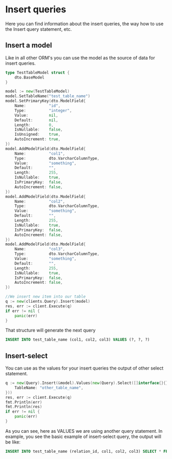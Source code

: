 # Insert queries
Here you can find information about the insert queries, the way how to use the Insert query statement, etc.

## Insert a model
Like in all other ORM's you can use the model as the source of data for insert queries.
```go
type TestTableModel struct {
    dto.BaseModel
}

model := new(TestTableModel)
model.SetTableName("test_table_name")
model.SetPrimaryKey(dto.ModelField{
    Name:          "id",
    Type:          "integer",
    Value:         nil,
    Default:       nil,
    Length:        0,
    IsNullable:    false,
    IsUnsigned:    true,
    AutoIncrement: true,
})
model.AddModelField(dto.ModelField{
    Name:          "col1",
    Type:          dto.VarcharColumnType,
    Value:         "something",
    Default:       "",
    Length:        255,
    IsNullable:    true,
    IsPrimaryKey:  false,
    AutoIncrement: false,
})
model.AddModelField(dto.ModelField{
    Name:          "col2",
    Type:          dto.VarcharColumnType,
    Value:         "something",
    Default:       "",
    Length:        255,
    IsNullable:    true,
    IsPrimaryKey:  false,
    AutoIncrement: false,
})
model.AddModelField(dto.ModelField{
    Name:          "col3",
    Type:          dto.VarcharColumnType,
    Value:         "something",
    Default:       "",
    Length:        255,
    IsNullable:    true,
    IsPrimaryKey:  false,
    AutoIncrement: false,
})

//We insert new item into our table
q := new(clients.Query).Insert(model)
res, err := client.Execute(q)
if err != nil {
    panic(err)
}
```
That structure will generate the next query
```sql
INSERT INTO test_table_name (col1, col2, col3) VALUES (?, ?, ?)
```
## Insert-select
You can use as the values for your insert queries the output of other select statement.
```go
q := new(Query).Insert(&model).Values(new(Query).Select([]interface{}{}).From(&dto.BaseModel{
    TableName: "other_table_name",
}))
res, err := client.Execute(q)
fmt.Println(err)
fmt.Println(res)
if err != nil {
    panic(err)
}
```
As you can see, here as VALUES we are using another query statement. In example, you see the basic example of insert-select query, the output will be like:
```sql
INSERT INTO test_table_name (relation_id, col1, col2, col3) SELECT * FROM other_table_name
```